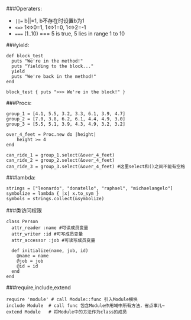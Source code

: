 ###Operaters:
* `||=` b||=1, b不存在时设置b为1
* `<=>` 1<=>0=1, 1<=>1=0, 1<=>2=-1
* `===` (1..10) === 5 is true, 5 lies in range 1 to 10

###yield:
```
def block_test
  puts "We're in the method!"
  puts "Yielding to the block..."
  yield
  puts "We're back in the method!"
end

block_test { puts ">>> We're in the block!" }
```

###Procs: 
```
group_1 = [4.1, 5.5, 3.2, 3.3, 6.1, 3.9, 4.7]
group_2 = [7.0, 3.8, 6.2, 6.1, 4.4, 4.9, 3.0]
group_3 = [5.5, 5.1, 3.9, 4.3, 4.9, 3.2, 3.2]

over_4_feet = Proc.new do |height|
    height >= 4
end 

can_ride_1 = group_1.select(&over_4_feet)
can_ride_2 = group_2.select(&over_4_feet)
can_ride_3 = group_3.select(&over_4_feet) #这里select和()之间不能有空格
```

###lambda:
```
strings = ["leonardo", "donatello", "raphael", "michaelangelo"]
symbolize = lambda { |x| x.to_sym }
symbols = strings.collect(&symbolize)
```

###类访问权限
```
class Person
  attr_reader :name #可读成员变量
  attr_writer :id #可写成员变量
  attr_accessor :job #可读写成员变量
  
  def initialize(name, job, id)
    @name = name
    @job = job
    @id = id
  end
end
```

###require,include,extend
```
require 'module' # call Module::func 引入Module模块
include Module  # call func 包含Module作用域中所有方法，省点事儿~
extend Module   # 将Module中的方法作为class的成员
```
